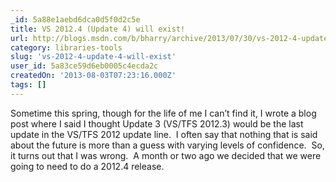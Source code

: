 ```yaml
---
_id: 5a88e1aebd6dca0d5f0d2c5e
title: VS 2012.4 (Update 4) will exist!
url: http://blogs.msdn.com/b/bharry/archive/2013/07/30/vs-2012-4-update-4-will-exist.aspx
category: libraries-tools
slug: 'vs-2012-4-update-4-will-exist'
user_id: 5a83ce59d6eb0005c4ecda2c
createdOn: '2013-08-03T07:23:16.000Z'
tags: []
---
```


Sometime this spring, though for the life of me I can’t find it, I wrote a blog post where I said I thought Update 3 (VS/TFS 2012.3) would be the last update in the VS/TFS 2012 update line.  I often say that nothing that is said about the future is more than a guess with varying levels of confidence.  So, it turns out that I was wrong.  A month or two ago we decided that we were going to need to do a 2012.4 release.

